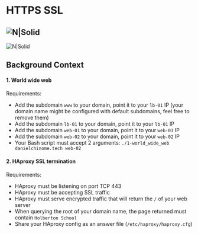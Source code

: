 # HTTPS SSL
![N|Solid](https://www.holbertonschool.com/holberton-logo.png)
--
![N|Solid](https://s3.amazonaws.com/intranet-projects-files/holbertonschool-sysadmin_devops/276/FlhGPEK.png)

## Background Context
#### 1. World wide web
Requirements:

-   Add the subdomain  `www`  to your domain, point it to your  `lb-01`  IP (your domain name might be configured with default subdomains, feel free to remove them)
-   Add the subdomain  `lb-01`  to your domain, point it to your  `lb-01`  IP
-   Add the subdomain  `web-01`  to your domain, point it to your  `web-01`  IP
-   Add the subdomain  `web-02`  to your domain, point it to your  `web-02`  IP
-   Your Bash script must accept 2 arguments:
```./1-world_wide_web danielchinome.tech web-02```

#### 2. HAproxy SSL termination
Requirements:

-   HAproxy must be listening on port TCP 443
-   HAproxy must be accepting SSL traffic
-   HAproxy must serve encrypted traffic that will return the  `/`  of your web server
-   When querying the root of your domain name, the page returned must contain  `Holberton School`
-   Share your HAproxy config as an answer file (`/etc/haproxy/haproxy.cfg`)


